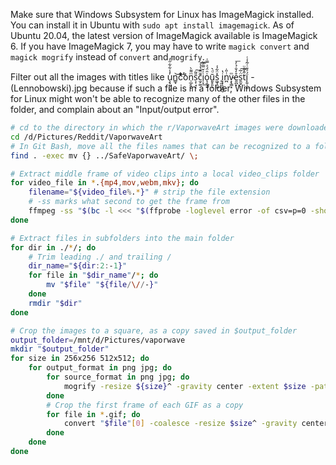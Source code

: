 Make sure that Windows Subsystem for Linux has ImageMagick installed. You can install it in Ubuntu with `sudo apt install imagemagick`. As of Ubuntu 20.04, the latest version of ImageMagick available is ImageMagick 6. If you have ImageMagick 7, you may have to write `magick convert` and `magick mogrify` instead of `convert` and `mogrify`.

Filter out all the images with titles like u̧͉̱̠̤̘̓̾͋͋̋̓n̳̘͝c̉̀͋͂ͭ͑͡ỏn̹̲̠̘̙ͫ͌̀s͕̜̘̖̎͂͠c̫̗͚͊ͫ̄̔̾͠i̹̞͗̌̿̏͂͢o͉̯̟̮͑̑̈́ͣ̿͑ṵ͈̥͈͕ͩ͛s͖̘̭͚̽̈͋̾ ̨̫i͎͎̖̟̻̮̔n̪ͭ̎̇v̴͙̖̳͙ͫe͈̪̩̊̒̐̉̓͞s̱̫̘̣̈̇̅͠t̋̽̎ͧ͟ḯ̙͍̩̲̫ͣͧͭ͂̾ͭ - (Lennobowski).jpg
because if such a file is in a folder, Windows Subsystem for Linux might won't be able to recognize many of the other files in the folder, and complain about an "Input/output error".

```sh
# cd to the directory in which the r/VaporwaveArt images were downloaded
cd /d/Pictures/Reddit/VaporwaveArt
# In Git Bash, move all the files names that can be recognized to a folder called SafeVaporwaveArt
find . -exec mv {} ../SafeVaporwaveArt/ \;

# Extract middle frame of video clips into a local video_clips folder
for video_file in *.{mp4,mov,webm,mkv}; do
    filename="${video_file%.*}" # strip the file extension
    # -ss marks what second to get the frame from
    ffmpeg -ss "$(bc -l <<< "$(ffprobe -loglevel error -of csv=p=0 -show_entries format=duration "$video_file")*0.5")" -i "$video_file" -frames:v 1 "${filename}.png"
done

# Extract files in subfolders into the main folder
for dir in ./*/; do
    # Trim leading ./ and trailing /
    dir_name="${dir:2:-1}"
    for file in "$dir_name"/*; do
        mv "$file" "${file/\//-}"
    done
    rmdir "$dir"
done

# Crop the images to a square, as a copy saved in $output_folder
output_folder=/mnt/d/Pictures/vaporwave
mkdir "$output_folder"
for size in 256x256 512x512; do
    for output_format in png jpg; do
        for source_format in png jpg; do
            mogrify -resize ${size}^ -gravity center -extent $size -path ${output_folder}/${size}${output_format} -format $output_format ./*.${source_format}
        done
        # Crop the first frame of each GIF as a copy
        for file in *.gif; do
            convert "$file"[0] -coalesce -resize $size^ -gravity center -extent $size -format $output_format "$output_folder/$size$output_format/${file::-4}.$output_format"
        done
    done
done
```